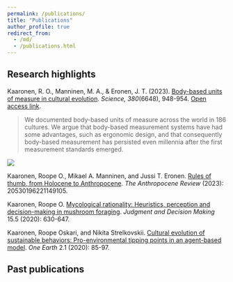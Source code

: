 ```yaml
---
permalink: /publications/
title: "Publications"
author_profile: true
redirect_from: 
  - /md/
  - /publications.html
---
```


## Research highlights

Kaaronen, R. O., Manninen, M. A., & Eronen, J. T. (2023). [Body-based units of measure in cultural evolution](https://doi.org/10.1126/science.adf1936). _Science, 380_(6648), 948-954. [Open access link](https://osf.io/rjde7/).

> We documented body-based units of measure across the world in 186 cultures. We argue that body-based measurement systems have had some advantages, such as ergonomic design, and that consequently body-based measurement has persisted even millennia after the first measurement standards emerged.

![](https://drive.google.com/uc?id=1_cBvjOaBDLD1TZDgaepwk9dHs_ld93IT)

Kaaronen, Roope O., Mikael A. Manninen, and Jussi T. Eronen. [Rules of thumb, from Holocene to Anthropocene](https://doi.org/10.1177/20530196221149105). _The Anthropocene Review_ (2023): 20530196221149105.

Kaaronen, Roope O. [Mycological rationality: Heuristics, perception and decision-making in mushroom foraging](https://doi.org/10.1017/S1930297500007841). _Judgment and Decision Making_ 15.5 (2020): 630-647.

Kaaronen, Roope Oskari, and Nikita Strelkovskii. [Cultural evolution of sustainable behaviors: Pro-environmental tipping points in an agent-based model](https://doi.org/10.1016/j.oneear.2020.01.003). _One Earth_ 2.1 (2020): 85-97.

## Past publications

